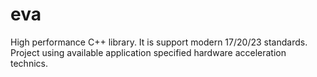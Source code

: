 # eva
High performance C++ library. It is support modern 17/20/23 standards. Project using available application specified hardware acceleration technics.
